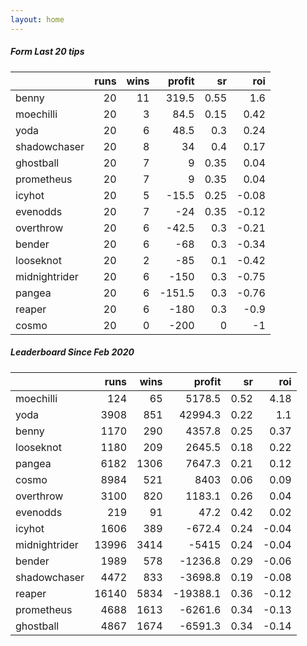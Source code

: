 ```yaml
---   
layout: home   
---   
```



##### Form Last 20 tips   

|               |   runs |   wins |   profit |   sr |   roi |
|:--------------|-------:|-------:|---------:|-----:|------:|
| benny         |     20 |     11 |    319.5 | 0.55 |  1.6  |
| moechilli     |     20 |      3 |     84.5 | 0.15 |  0.42 |
| yoda          |     20 |      6 |     48.5 | 0.3  |  0.24 |
| shadowchaser  |     20 |      8 |     34   | 0.4  |  0.17 |
| ghostball     |     20 |      7 |      9   | 0.35 |  0.04 |
| prometheus    |     20 |      7 |      9   | 0.35 |  0.04 |
| icyhot        |     20 |      5 |    -15.5 | 0.25 | -0.08 |
| evenodds      |     20 |      7 |    -24   | 0.35 | -0.12 |
| overthrow     |     20 |      6 |    -42.5 | 0.3  | -0.21 |
| bender        |     20 |      6 |    -68   | 0.3  | -0.34 |
| looseknot     |     20 |      2 |    -85   | 0.1  | -0.42 |
| midnightrider |     20 |      6 |   -150   | 0.3  | -0.75 |
| pangea        |     20 |      6 |   -151.5 | 0.3  | -0.76 |
| reaper        |     20 |      6 |   -180   | 0.3  | -0.9  |
| cosmo         |     20 |      0 |   -200   | 0    | -1    |

##### Leaderboard Since Feb 2020   

|               |   runs |   wins |   profit |   sr |   roi |
|:--------------|-------:|-------:|---------:|-----:|------:|
| moechilli     |    124 |     65 |   5178.5 | 0.52 |  4.18 |
| yoda          |   3908 |    851 |  42994.3 | 0.22 |  1.1  |
| benny         |   1170 |    290 |   4357.8 | 0.25 |  0.37 |
| looseknot     |   1180 |    209 |   2645.5 | 0.18 |  0.22 |
| pangea        |   6182 |   1306 |   7647.3 | 0.21 |  0.12 |
| cosmo         |   8984 |    521 |   8403   | 0.06 |  0.09 |
| overthrow     |   3100 |    820 |   1183.1 | 0.26 |  0.04 |
| evenodds      |    219 |     91 |     47.2 | 0.42 |  0.02 |
| icyhot        |   1606 |    389 |   -672.4 | 0.24 | -0.04 |
| midnightrider |  13996 |   3414 |  -5415   | 0.24 | -0.04 |
| bender        |   1989 |    578 |  -1236.8 | 0.29 | -0.06 |
| shadowchaser  |   4472 |    833 |  -3698.8 | 0.19 | -0.08 |
| reaper        |  16140 |   5834 | -19388.1 | 0.36 | -0.12 |
| prometheus    |   4688 |   1613 |  -6261.6 | 0.34 | -0.13 |
| ghostball     |   4867 |   1674 |  -6591.3 | 0.34 | -0.14 |